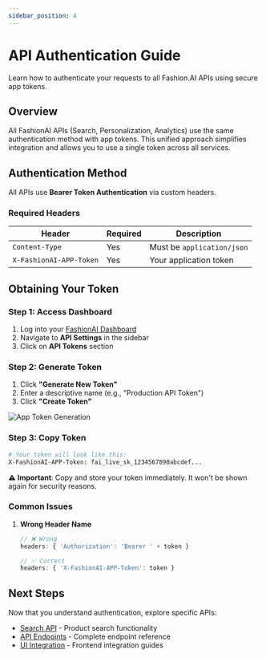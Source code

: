 ```yaml
---
sidebar_position: 4
---
```


# API Authentication Guide

Learn how to authenticate your requests to all Fashion.AI APIs using secure app tokens.

## Overview

All FashionAI APIs (Search, Personalization, Analytics) use the same authentication method with app tokens. This unified approach simplifies integration and allows you to use a single token across all services.

## Authentication Method

All APIs use **Bearer Token Authentication** via custom headers.

### Required Headers

| Header | Required | Description |
|--------|----------|-------------|
| `Content-Type` | Yes | Must be `application/json` |
| `X-FashionAI-APP-Token` | Yes | Your application token |

## Obtaining Your Token

### Step 1: Access Dashboard

1. Log into your [FashionAI Dashboard](https://app.generativecrm.com)
2. Navigate to **API Settings** in the sidebar
3. Click on **API Tokens** section

### Step 2: Generate Token

1. Click **"Generate New Token"**
2. Enter a descriptive name (e.g., "Production API Token")
4. Click **"Create Token"**

![App Token Generation](/img/app-token.png)

### Step 3: Copy Token

```bash
# Your token will look like this:
X-FashionAI-APP-Token: fai_live_sk_1234567890abcdef...
```

⚠️ **Important**: Copy and store your token immediately. It won't be shown again for security reasons.

### Common Issues

1. **Wrong Header Name**
   ```javascript
   // ❌ Wrong
   headers: { 'Authorization': 'Bearer ' + token }

   // ✅ Correct
   headers: { 'X-FashionAI-APP-Token': token }
   ```

## Next Steps

Now that you understand authentication, explore specific APIs:

- [Search API](./search/overview) - Product search functionality
- [API Endpoints](./api-endpoints) - Complete endpoint reference
- [UI Integration](./ui-integration) - Frontend integration guides